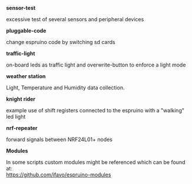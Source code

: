 **sensor-test**

excessive test of several sensors and peripheral devices


**pluggable-code**

change espruino code by switching sd cards


**traffic-light**

on-board leds as traffic light and overwrite-button to enforce a light mode


**weather station**

Light, Temperature and Humidity data collection.

**knight rider**

example use of shift registers connected to the espruino with a "walking" led light

**nrf-repeater**

forward signals between NRF24L01+ nodes

**Modules**

In some scripts custom modules might be referenced which can be found at:  
https://github.com/ifavo/espruino-modules